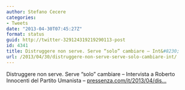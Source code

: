 ```yaml
---
author: Stefano Cecere
categories:
- Tweets
date: "2013-04-30T07:45:27Z"
format: status
guid: http://twitter-329124319219290113-post
id: 4341
title: Distruggere non serve. Serve “solo” cambiare – Int&#8230;
url: /2013/04/30/distruggere-non-serve-serve-solo-cambiare-int/
---
```


Distruggere non serve. Serve “solo” cambiare – Intervista a Roberto Innocenti del Partito Umanista &#8211; [pressenza.com/it/2013/04/dis…](http://www.pressenza.com/it/2013/04/distruggere-non-serve-serve-solo-cambiare-intervista-a-roberto-innocenti-del-partito-umanista/)